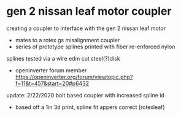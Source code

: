 # gen 2 nissan leaf motor coupler

creating a coupler to interface with the gen 2 nissan leaf motor
- mates to a rotex gs misalignment coupler 
- series of prototype splines printed with fiber re-enforced nylon

splines tested via a wire edm cut steel(?)disk

- openinverter forum member 
https://openinverter.org/forum/viewtopic.php?f=11&t=457&start=20#p6432

update: 2/22/2020 bolt based coupler with increased spline id
- based off a 1in 3d print, spline fit appers correct (rotexleaf)
